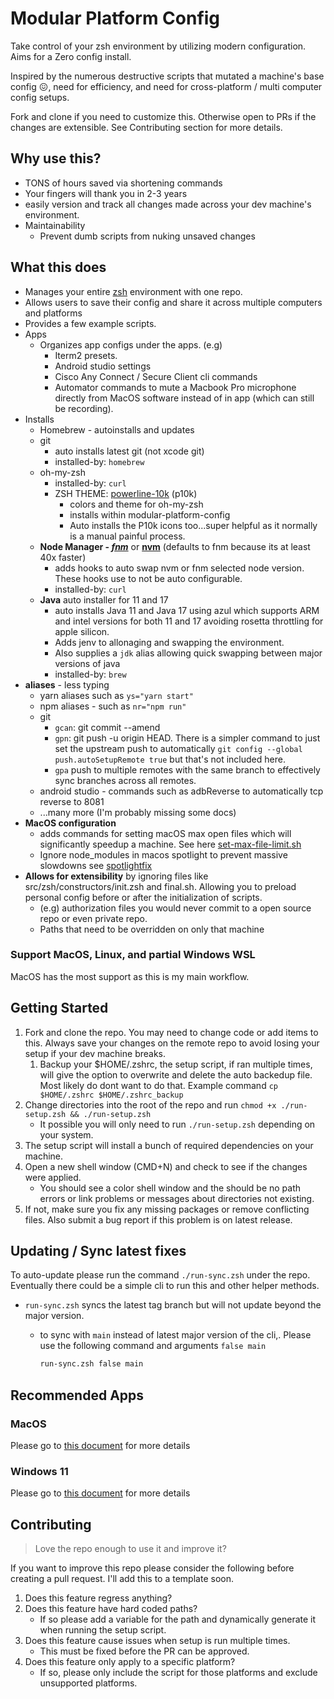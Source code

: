 # Modular Platform Config

Take control of your zsh environment by utilizing modern configuration. Aims for a Zero config install.

Inspired by the numerous destructive scripts that mutated a machine's base config :confounded:, need for efficiency, and need for cross-platform / multi computer config setups.

Fork and clone if you need to customize this. Otherwise open to PRs if the changes are extensible. See Contributing section for more details.

## Why use this?

- TONS of hours saved via shortening commands
- Your fingers will thank you in 2-3 years
- easily version and track all changes made across your dev machine's environment.
- Maintainability
  - Prevent dumb scripts from nuking unsaved changes

## What this does

- Manages your entire [zsh](https://en.wikipedia.org/wiki/Z_shell) environment with one repo.
- Allows users to save their config and share it across multiple computers and platforms
- Provides a few example scripts.
- Apps
  - Organizes app configs under the apps. (e.g)
    - Iterm2 presets.
    - Android studio settings
    - Cisco Any Connect / Secure Client cli commands
    - Automator commands to mute a Macbook Pro microphone directly from MacOS software instead of in app (which can still be recording).
- Installs
  - Homebrew - autoinstalls and updates
  - git
    - auto installs latest git (not xcode git)
    - installed-by: `homebrew`
  - oh-my-zsh
    - installed-by: `curl`
    - ZSH THEME: [powerline-10k](https://github.com/romkatv/powerlevel10k) (p10k)
      - colors and theme for oh-my-zsh
      - installs within modular-platform-config
      - Auto installs the P10k icons too...super helpful as it normally is a manual painful process.
  - **Node Manager - _[fnm](https://github.com/Schniz/fnm)_** or **[nvm](https://github.com/nvm-sh/nvm)** (defaults to fnm because its at least 40x faster)
    - adds hooks to auto swap nvm or fnm selected node version. These hooks use to not be auto configurable.
    - installed-by: `curl`
  - **Java** auto installer for 11 and 17
    - auto installs Java 11 and Java 17 using azul which supports ARM and intel versions for both 11 and 17 avoiding rosetta throttling for apple silicon.
    - Adds jenv to allonaging and swapping the environment.
    - Also supplies a `jdk` alias allowing quick swapping between major versions of java
    - installed-by: `brew`  
- **aliases** - less typing
  - yarn aliases such as `ys="yarn start"`
  - npm aliases - such as `nr="npm run"`
  - git
    - `gcan`: git commit --amend
    - `gpn`: git push -u origin HEAD. There is a simpler command to just set the upstream push to automatically `git config --global push.autoSetupRemote true` but that's not included here.
    - `gpa` push to multiple remotes with the same branch to effectively sync branches across all remotes.
  - android studio - commands such as adbReverse to automatically tcp reverse to 8081
  - ...many more (I'm probably missing some docs)
- **MacOS configuration**
  - adds commands for setting macOS max open files which will significantly speedup a machine. See here [set-max-file-limit.sh](src/apps/watchman/set-max-file-limit.sh)
  - Ignore node_modules in macos spotlight to prevent massive slowdowns see [spotlightfix](src/apps/mac/spotlight-fix.sh)
- **Allows for extensibility** by ignoring files like src/zsh/constructors/init.zsh and final.sh. Allowing you to preload personal config before or after the initialization of scripts.
  - (e.g) authorization files you would never commit to a open source repo or even private repo.
  - Paths that need to be overridden on only that machine

### Support MacOS, Linux, and partial Windows WSL

MacOS has the most support as this is my main workflow.

## Getting Started

1. Fork and clone the repo. You may need to change code
   or add items to this. Always save your changes on the remote repo to avoid losing your setup if your dev machine breaks.
    1. Backup your $HOME/.zshrc, the setup script, if ran multiple times, will give the option to overwrite and delete the auto backedup file. Most likely do dont want to do that. Example command `cp $HOME/.zshrc $HOME/.zshrc_backup`
1. Change directories into the root of the repo and run
   `chmod +x ./run-setup.zsh && ./run-setup.zsh`
   - It possible you will only need to run `./run-setup.zsh` depending on your system.
1. The setup script will install a bunch of required dependencies on your machine.
1. Open a new shell window (CMD+N) and check to see if the changes were applied.
    - You should see a color shell window and the should be no path errors or link problems or messages about directories not existing.
1. If not, make sure you fix any missing packages or remove conflicting files. Also submit a bug report if this problem is on latest release.

## Updating / Sync latest fixes

To auto-update please run the command `./run-sync.zsh` under the repo. Eventually there could be a simple cli to run this and other helper methods.

- `run-sync.zsh` syncs the latest tag branch but will not update beyond the major version.
  - to sync with `main` instead of latest major version of the cli,. Please use the following command and arguments `false main`

    ```zsh
    run-sync.zsh false main
    ```

## Recommended Apps

### MacOS

Please go to [this document](docs/recommended-apps-macos.md) for more details

### Windows 11

Please go to [this document](docs/recommended-apps-windows.md) for more details

## Contributing

> Love the repo enough to use it and improve it?

If you want to improve this repo please consider the following before creating a pull request. I'll add this to a template soon.

1. Does this feature regress anything?
2. Does this feature have hard coded paths?
    - If so please add a variable for the path and dynamically generate it when running the setup script.
3. Does this feature cause issues when setup is run multiple times.
    - This must be fixed before the PR can be approved.
4. Does this feature only apply to a specific platform?
   - If so, please only include the script for those platforms and exclude unsupported platforms.
